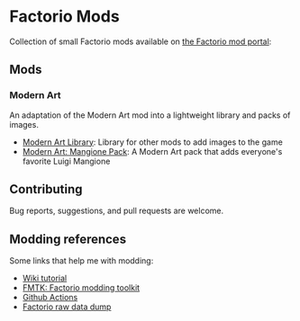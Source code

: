 # Factorio Mods

Collection of small Factorio mods available on [the Factorio mod portal](https://mods.factorio.com/user/dmikalova):

## Mods

### Modern Art

An adaptation of the Modern Art mod into a lightweight library and packs of images.

- [Modern Art Library](./modern-art-lib): Library for other mods to add images to the game
- [Modern Art: Mangione Pack](./modern-art-mangione): A Modern Art pack that adds everyone's favorite Luigi Mangione

## Contributing

Bug reports, suggestions, and pull requests are welcome.

## Modding references

Some links that help me with modding:

- [Wiki tutorial](https://wiki.factorio.com/Tutorial:Modding_tutorial)
- [FMTK: Factorio modding toolkit](https://github.com/justarandomgeek/vscode-factoriomod-debug/blob/current/doc/workspace.md)
- [Github Actions](https://github.com/TheBrutalX/Factorio-mod-uploader-action/)
- [Factorio raw data dump](https://wiki.factorio.com/Data.raw)
